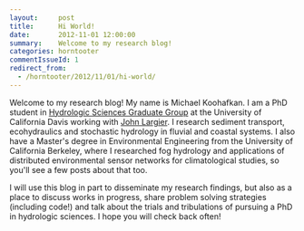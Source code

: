 ```yaml
---
layout:     post
title:      Hi World!
date:       2012-11-01 12:00:00
summary:    Welcome to my research blog!
categories: horntooter
commentIssueId: 1
redirect_from:
  - /horntooter/2012/11/01/hi-world/
---
```



Welcome to my research blog! My name is Michael Koohafkan. I am a PhD student in [Hydrologic Sciences Graduate Group](http://hsgg.ucdavis.edu/) at the University of California Davis working with [John Largier](http://bml.ucdavis.edu/research/faculty/john-largier/). I research sediment transport, ecohydraulics and stochastic hydrology in fluvial and coastal systems. I also have a Master's degree in Environmental Engineering from the University of California Berkeley, where I researched fog hydrology and applications of distributed environmental sensor networks for climatological studies, so you'll see a few posts about that too.

I will use this blog in part to disseminate my research findings, but also as a place to discuss works in progress, share problem solving strategies (including code!) and talk about the trials and tribulations of pursuing a PhD in hydrologic sciences. I hope you will check back often!
